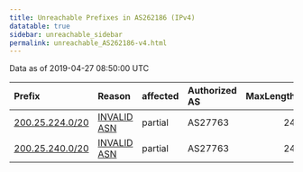 ```yaml
---
title: Unreachable Prefixes in AS262186 (IPv4)
datatable: true
sidebar: unreachable_sidebar
permalink: unreachable_AS262186-v4.html
---
```


Data as of 2019-04-27 08:50:00 UTC


<div class="datatable-begin"></div>

| Prefix                                                   | Reason                                                                                                  | affected   | Authorized AS   |   MaxLength | Anchor                                         |   unreachable /24s |
|:---------------------------------------------------------|:--------------------------------------------------------------------------------------------------------|:-----------|:----------------|------------:|:-----------------------------------------------|-------------------:|
| [200.25.224.0/20](https://stat.ripe.net/200.25.224.0/20) | [INVALID ASN](https://rpki-validator.ripe.net/announcement-preview?asn=AS262186&prefix=200.25.224.0/20) | partial    | AS27763         |          24 | [LACNIC](unreachable_LACNIC_RPKI_Root-v4.html) |                 16 |
| [200.25.240.0/20](https://stat.ripe.net/200.25.240.0/20) | [INVALID ASN](https://rpki-validator.ripe.net/announcement-preview?asn=AS262186&prefix=200.25.240.0/20) | partial    | AS27763         |          24 | [LACNIC](unreachable_LACNIC_RPKI_Root-v4.html) |                 16 |

<div class="datatable-end"></div>